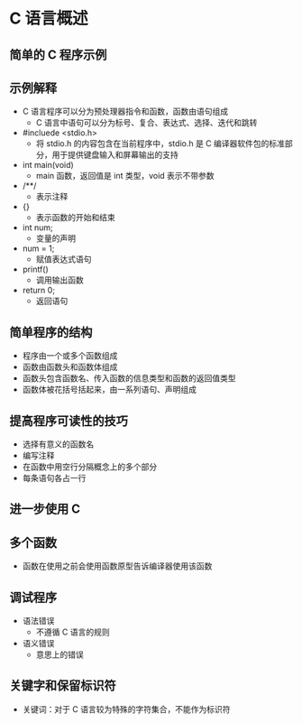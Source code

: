 # C 语言概述

## 简单的 C 程序示例

## 示例解释

- C 语言程序可以分为预处理器指令和函数，函数由语句组成
  - C 语言中语句可以分为标号、复合、表达式、选择、迭代和跳转
- \#incluede <stdio.h>
  - 将 stdio.h 的内容包含在当前程序中，stdio.h 是 C 编译器软件包的标准部分，用于提供键盘输入和屏幕输出的支持
- int main(void)
  - main 函数，返回值是 int 类型，void 表示不带参数
- /\*\*/
  - 表示注释
- {}
  - 表示函数的开始和结束
- int num;
  - 变量的声明
- num = 1;
  - 赋值表达式语句
- printf()
  - 调用输出函数
- return 0;
  - 返回语句

## 简单程序的结构

- 程序由一个或多个函数组成
- 函数由函数头和函数体组成
- 函数头包含函数名、传入函数的信息类型和函数的返回值类型
- 函数体被花括号括起来，由一系列语句、声明组成

## 提高程序可读性的技巧

- 选择有意义的函数名
- 编写注释
- 在函数中用空行分隔概念上的多个部分
- 每条语句各占一行

## 进一步使用 C

## 多个函数

- 函数在使用之前会使用函数原型告诉编译器使用该函数

## 调试程序

- 语法错误
  - 不遵循 C 语言的规则
- 语义错误
  - 意思上的错误

## 关键字和保留标识符

- 关键词：对于 C 语言较为特殊的字符集合，不能作为标识符
